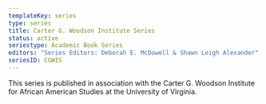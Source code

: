 ```yaml
---
templateKey: series
type: series
title: Carter G. Woodson Institute Series
status: active
seriestype: Academic Book Series
editors: "Series Editors: Deborah E. McDowell & Shawn Leigh Alexander"
seriesID: CGWIS
---
```

This series is published in association with the Carter G. Woodson Institute for African American Studies at the University of Virginia.